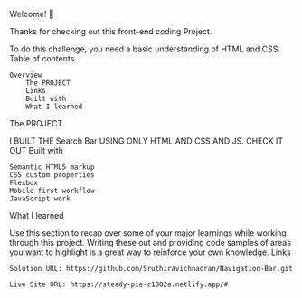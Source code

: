 Welcome! 👋

Thanks for checking out this front-end coding Project.

To do this challenge, you need a basic understanding of HTML and CSS.
Table of contents

    Overview
        The PROJECT
        Links
        Built with
        What I learned

The PROJECT

I BUILT THE Search Bar USING ONLY HTML AND CSS AND JS. CHECK IT OUT
Built with

    Semantic HTML5 markup
    CSS custom properties
    Flexbox
    Mobile-first workflow
    JavaScript work

What I learned

Use this section to recap over some of your major learnings while working through this project. Writing these out and providing code samples of areas you want to highlight is a great way to reinforce your own knowledge.
Links

    Solution URL: https://github.com/Sruthiravichnadran/Navigation-Bar.git

    Live Site URL: https://steady-pie-c1802a.netlify.app/#

